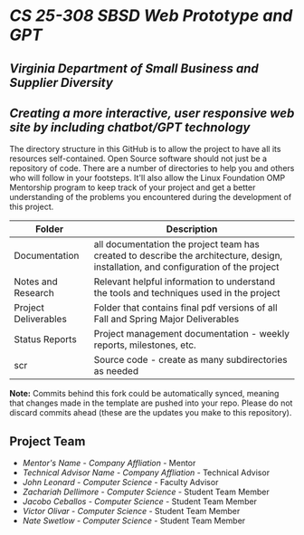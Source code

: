 # *CS 25-308 SBSD Web Prototype and GPT*
## *Virginia Department of Small Business and Supplier Diversity*
## *Creating a more interactive, user responsive web site by including chatbot/GPT technology*
The directory structure in this GitHub is to allow the project to have all its resources self-contained.
Open Source software should not just be a repository of code.  There are a number of directories to help you and others who will 
follow in your footsteps.  It'll also allow the Linux Foundation OMP Mentorship program to keep track of your project and get
a better understanding of the problems you encountered during the development of this project. 

| Folder | Description |
|---|---|
| Documentation |  all documentation the project team has created to describe the architecture, design, installation, and configuration of the project |
| Notes and Research | Relevant helpful information to understand the tools and techniques used in the project |
| Project Deliverables | Folder that contains final pdf versions of all Fall and Spring Major Deliverables |
| Status Reports | Project management documentation - weekly reports, milestones, etc. |
| scr | Source code - create as many subdirectories as needed |

**Note:** Commits behind this fork could be automatically synced, meaning that changes made in the template are pushed into your repo. Please do not discard commits ahead (these are the updates you make to this repository).

## Project Team
- *Mentor's Name*  - *Company Affliation* - Mentor
- *Technical Advisor Name* - *Company Affliation* - Technical Advisor
- *John Leonard* - *Computer Science* - Faculty Advisor
- *Zachariah Dellimore* - *Computer Science* - Student Team Member
- *Jacobo Ceballos* - *Computer Science* - Student Team Member
- *Victor Olivar* - *Computer Science* - Student Team Member
- *Nate Swetlow* - *Computer Science* - Student Team Member
